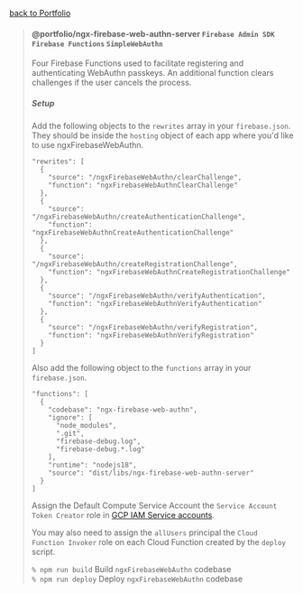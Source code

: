 [back to Portfolio](../../README.md)

> #### @portfolio/ngx-firebase-web-authn-server `Firebase Admin SDK` `Firebase Functions` `SimpleWebAuthn`
> Four Firebase Functions used to facilitate registering and authenticating WebAuthn passkeys. An additional function clears challenges if the user cancels the process.
> ##### Setup
> Add the following objects to the `rewrites` array in your `firebase.json`. They should be inside the `hosting` object of each app where you'd like to use ngxFirebaseWebAuthn.
> ```
> "rewrites": [
>   {
>     "source": "/ngxFirebaseWebAuthn/clearChallenge",
>     "function": "ngxFirebaseWebAuthnClearChallenge"
>   },
>   {
>     "source": "/ngxFirebaseWebAuthn/createAuthenticationChallenge",
>     "function": "ngxFirebaseWebAuthnCreateAuthenticationChallenge"
>   },
>   {
>     "source": "/ngxFirebaseWebAuthn/createRegistrationChallenge",
>     "function": "ngxFirebaseWebAuthnCreateRegistrationChallenge"
>   },
>   {
>     "source": "/ngxFirebaseWebAuthn/verifyAuthentication",
>     "function": "ngxFirebaseWebAuthnVerifyAuthentication"
>   },
>   {
>     "source": "/ngxFirebaseWebAuthn/verifyRegistration",
>     "function": "ngxFirebaseWebAuthnVerifyRegistration"
>   }
> ]
> ```
> Also add the following object to the `functions` array in your `firebase.json`.
> ```
> "functions": [
>   {
>     "codebase": "ngx-firebase-web-authn",
>     "ignore": [
>       "node_modules",
>       ".git",
>       "firebase-debug.log",
>       "firebase-debug.*.log"
>     ],
>     "runtime": "nodejs18",
>     "source": "dist/libs/ngx-firebase-web-authn-server"
>   }
> ]
> ```
> Assign the Default Compute Service Account the `Service Account Token Creator` role in [GCP IAM Service accounts](https://console.cloud.google.com/iam-admin/serviceaccounts).
> 
> You may also need to assign the `allUsers` principal the `Cloud Function Invoker` role on each Cloud Function created by the `deploy` script.
>
> `% npm run build` Build `ngxFirebaseWebAuthn` codebase\
> `% npm run deploy` Deploy `ngxFirebaseWebAuthn` codebase
